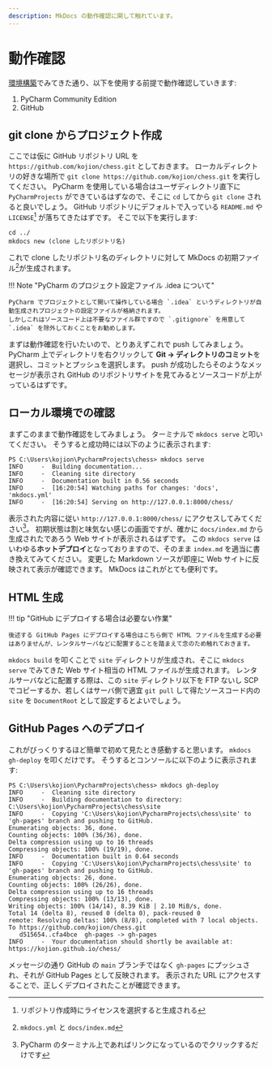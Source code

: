 ```yaml
---
description: MkDocs の動作確認に関して触れています。
---
```


# 動作確認

[環境構築](002.md)でみてきた通り、以下を使用する前提で動作確認していきます:

1. PyCharm Community Edition
2. GitHub

## git clone からプロジェクト作成

ここでは仮に GitHub リポジトリ URL を `https://github.com/kojion/chess.git` としておきます。
ローカルディレクトリの好きな場所で `git clone https://github.com/kojion/chess.git` を実行してください。
PyCharm を使用している場合はユーザディレクトリ直下に `PyCharmProjects` ができているはずなので、そこに `cd` してから `git clone` されると良いでしょう。
GitHub リポジトリにデフォルトで入っている `README.md` や `LICENSE`[^1] が落ちてきたはずです。
そこで以下を実行します:

``` shell
cd ../
mkdocs new (clone したリポジトリ名)
```

これで clone したリポジトリ名のディレクトリに対して MkDocs の初期ファイル[^2]が生成されます。

!!! Note "PyCharm のプロジェクト設定ファイル .idea について"

    PyCharm でプロジェクトとして開いて操作している場合 `.idea` というディレクトリが自動生成されプロジェクトの設定ファイルが格納されます。
    しかしこれはソースコード上は不要なファイル群ですので `.gitignore` を用意して `.idea` を除外しておくことをお勧めします。

まずは動作確認を行いたいので、とりあえずこれで push してみましょう。
PyCharm 上でディレクトリを右クリックして **Git -> ディレクトリのコミット**を選択し、コミットとプッシュを選択します。
push が成功したらそのようなメッセージが表示され GitHub のリポジトリサイトを見てみるとソースコードが上がっているはずです。

## ローカル環境での確認

まずこのままで動作確認をしてみましょう。
ターミナルで `mkdocs serve` と叩いてください。
そうすると成功時には以下のように表示されます:

``` shell
PS C:\Users\kojion\PycharmProjects\chess> mkdocs serve
INFO     -  Building documentation...
INFO     -  Cleaning site directory
INFO     -  Documentation built in 0.56 seconds
INFO     -  [16:20:54] Watching paths for changes: 'docs', 'mkdocs.yml'
INFO     -  [16:20:54] Serving on http://127.0.0.1:8000/chess/
```

表示された内容に従い `http://127.0.0.1:8000/chess/` にアクセスしてみてください[^3]。
初期状態は割と味気ない感じの画面ですが、確かに `docs/index.md` から生成されたであろう Web サイトが表示されるはずです。
この `mkdocs serve` はいわゆる**ホットデプロイ**となっておりますので、そのまま `index.md` を適当に書き換えてみてください。
変更した Markdown ソースが即座に Web サイトに反映されて表示が確認できます。
MkDocs はこれがとても便利です。

## HTML 生成

!!! tip "GitHub にデプロイする場合は必要ない作業"

    後述する GitHub Pages にデプロイする場合はこちら側で HTML ファイルを生成する必要はありませんが、レンタルサーバなどに配置することを踏まえて念のため触れておきます。

`mkdocs build` を叩くことで `site` ディレクトリが生成され、そこに `mkdocs serve` でみてきた Web サイト相当の HTML ファイルが生成されます。
レンタルサーバなどに配置する際は、この `site` ディレクトリ以下を FTP ないし SCP でコピーするか、若しくはサーバ側で適宜
`git pull` して得たソースコード内の `site` を `DocumentRoot` として設定するとよいでしょう。

## GitHub Pages へのデプロイ

これがびっくりするほど簡単で初めて見たとき感動すると思います。
`mkdocs gh-deploy` を叩くだけです。
そうするとコンソールに以下のように表示されます:

``` shell
PS C:\Users\kojion\PycharmProjects\chess> mkdocs gh-deploy
INFO     -  Cleaning site directory
INFO     -  Building documentation to directory: C:\Users\kojion\PycharmProjects\chess\site
INFO     -  Copying 'C:\Users\kojion\PycharmProjects\chess\site' to 'gh-pages' branch and pushing to GitHub.
Enumerating objects: 36, done.
Counting objects: 100% (36/36), done.
Delta compression using up to 16 threads
Compressing objects: 100% (19/19), done.
INFO     -  Documentation built in 0.64 seconds
INFO     -  Copying 'C:\Users\kojion\PycharmProjects\chess\site' to 'gh-pages' branch and pushing to GitHub.
Enumerating objects: 26, done.
Counting objects: 100% (26/26), done.
Delta compression using up to 16 threads
Compressing objects: 100% (13/13), done.
Writing objects: 100% (14/14), 8.39 KiB | 2.10 MiB/s, done.
Total 14 (delta 8), reused 0 (delta 0), pack-reused 0
remote: Resolving deltas: 100% (8/8), completed with 7 local objects.
To https://github.com/kojion/chess.git
   d515654..cfa4bce  gh-pages -> gh-pages
INFO     -  Your documentation should shortly be available at: https://kojion.github.io/chess/
```

メッセージの通り GitHub の `main` ブランチではなく `gh-pages` にプッシュされ、それが GitHub Pages として反映されます。
表示された URL にアクセスすることで、正しくデプロイされたことが確認できます。

[^1]: リポジトリ作成時にライセンスを選択すると生成される
[^2]: `mkdocs.yml` と `docs/index.md`
[^3]: PyCharm のターミナル上であればリンクになっているのでクリックするだけです